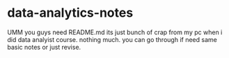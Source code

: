 # data-analytics-notes

UMM you guys need README.md its just bunch of crap from my pc when i did data analyist course.
nothing much. you can go through if need same basic notes or just revise.
